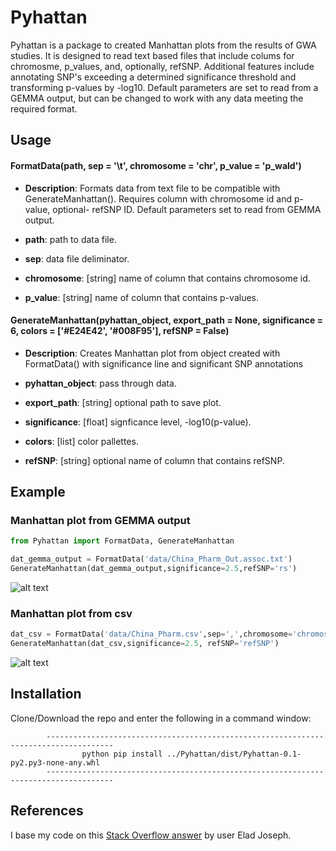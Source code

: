 
# Pyhattan

Pyhattan is a package to created Manhattan plots from the results of GWA studies. It is designed to read text based files that include colums for chromosme, p_values, and, optionally, refSNP. Additional features include annotating SNP's exceeding a determined significance threshold and transforming p-values by -log10. Default parameters are set to read from a GEMMA output, but can be changed to work with any data meeting the required format.

## Usage

#### FormatData(path, sep = '\t', chromosome = 'chr', p_value = 'p_wald')

* **Description**: Formats data from text file to be compatible with GenerateManhattan(). Requires column with chromosome id and p-value, optional- refSNP ID. Default parameters set to read from GEMMA output.

* **path**: path to data file.

* **sep**: data file deliminator.

* **chromosome**: [string] name of column that contains chromosome id.

* **p_value**: [string] name of column that contains p-values.

#### GenerateManhattan(pyhattan_object, export_path = None, significance = 6, colors = ['#E24E42', '#008F95'], refSNP = False)

* **Description**: Creates Manhattan plot from object created with FormatData() with significance line and significant SNP annotations

* **pyhattan_object**: pass through data.

* **export_path**: [string] optional path to save plot.

* **significance**: [float] signficance level, -log10(p-value).

* **colors**: [list] color pallettes.

* **refSNP**: [string] optional name of column that contains refSNP.

## Example

### Manhattan plot from GEMMA output


```python
from Pyhattan import FormatData, GenerateManhattan
```


```python
dat_gemma_output = FormatData('data/China_Pharm_Out.assoc.txt')
GenerateManhattan(dat_gemma_output,significance=2.5,refSNP='rs')
```


![alt text](https://user-images.githubusercontent.com/28498075/39158905-a9c46e1c-4730-11e8-8f5f-a9ea9dd285f4.png)


### Manhattan plot from csv


```python
dat_csv = FormatData('data/China_Pharm.csv',sep=',',chromosome='chromosome',p_value='p_value')
GenerateManhattan(dat_csv,significance=2.5, refSNP='refSNP')
```


![alt text](https://user-images.githubusercontent.com/28498075/39158860-5e3a3472-4730-11e8-88ef-e9aa10696454.png)


## Installation

Clone/Download the repo and enter the following in a command window:

            -------------------------------------------------------------------------------------
                    python pip install ../Pyhattan/dist/Pyhattan-0.1-py2.py3-none-any.whl
            -------------------------------------------------------------------------------------
            

## References

I base my code on this [Stack Overflow answer](https://stackoverflow.com/questions/37463184/how-to-create-a-manhattan-plot-with-matplotlib-in-python#answer-37464420) by user Elad Joseph.
